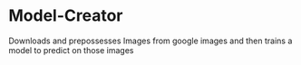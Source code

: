 # Model-Creator
Downloads and prepossesses Images from google images and then trains a model to predict on those images
